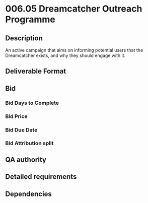 # 006.05 Dreamcatcher Outreach Programme

## Description

An active campaign that aims on informing potential users that the Dreamcatcher exists, and why they should engage with it.

## Deliverable Format

## Bid 

### Bid Days to Complete

### Bid Price

### Bid Due Date

### Bid Attribution split

## QA authority

## Detailed requirements

## Dependencies
